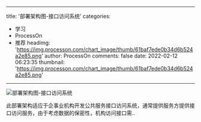 
---
title: '部署架构图-接口访问系统'
categories: 
 - 学习
 - ProcessOn
 - 推荐
headimg: 'https://img.processon.com/chart_image/thumb/61baf7ede0b34d6b524a2e85.png'
author: ProcessOn
comments: false
date: 2022-02-12 06:23:35
thumbnail: 'https://img.processon.com/chart_image/thumb/61baf7ede0b34d6b524a2e85.png'
---

<div>   
<img class="thumb" alt="部署架构图-接口访问系统" src="https://img.processon.com/chart_image/thumb/61baf7ede0b34d6b524a2e85.png" referrerpolicy="no-referrer">
<p>此部署架构适应于企事业机构开发公共服务接口访问系统，通常提供服务方提供接口访问服务，由于考虑数据的保密性，机构访问接口需..</p>  
</div>
            